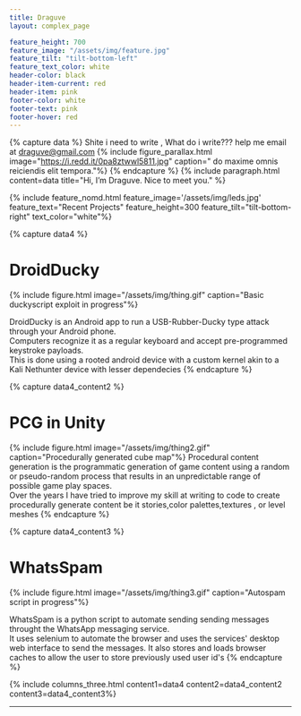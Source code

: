 ```yaml
---
title: Draguve
layout: complex_page

feature_height: 700
feature_image: "/assets/img/feature.jpg"
feature_tilt: "tilt-bottom-left"
feature_text_color: white
header-color: black
header-item-current: red
header-item: pink
footer-color: white
footer-text: pink 
footer-hover: red
---
```



{% capture data %}
Shite i need to write , What do i write???
help me email at draguve@gmail.com
{% include figure_parallax.html image="https://i.redd.it/0pa8ztwwl5811.jpg" caption=" do maxime omnis reiciendis elit tempora."%}
{% endcapture %}
{% include paragraph.html content=data title="Hi, I’m Draguve. Nice to meet you." %}

{% include feature_nomd.html feature_image='/assets/img/leds.jpg' feature_text="Recent Projects" feature_height=300 feature_tilt="tilt-bottom-right" text_color="white"%}

{% capture data4 %}

# DroidDucky
{% include figure.html image="/assets/img/thing.gif" caption="Basic duckyscript exploit in progress"%}

DroidDucky is an Android app to run a USB-Rubber-Ducky type attack through your Android phone.  
Computers recognize it as a regular keyboard and accept pre-programmed keystroke payloads.  
This is done using a rooted android device with a custom kernel akin to a Kali Nethunter device with lesser dependecies
{% endcapture %}

{% capture data4_content2 %}
# PCG in Unity
{% include figure.html image="/assets/img/thing2.gif" caption="Procedurally generated cube map"%}
Procedural content generation is the programmatic generation of game content using a random or pseudo-random process that results in an unpredictable range of possible game play spaces.   
Over the years I have tried to improve my skill at writing to code to create procedurally generate content be it stories,color palettes,textures , or level meshes 
{% endcapture %}

{% capture data4_content3 %}
# WhatsSpam
{% include figure.html image="/assets/img/thing3.gif" caption="Autospam script in progress"%}

WhatsSpam is a python script to automate sending sending messages throught the WhatsApp messaging service.  
It uses selenium to automate the browser and uses the services' desktop web interface to send the messages. It also stores and loads browser caches to allow the user to store previously used user id's
{% endcapture %}
  
{% include columns_three.html content1=data4 content2=data4_content2 content3=data4_content3%}

---

